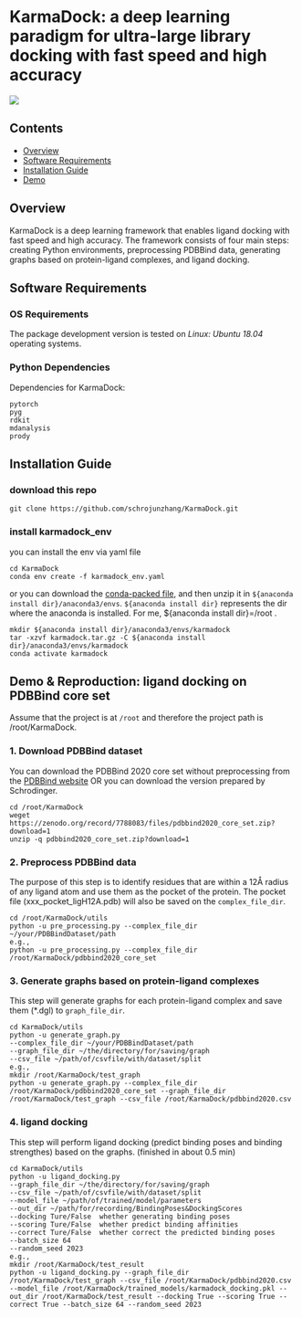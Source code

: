 # KarmaDock: a deep learning paradigm for ultra-large library docking with fast speed and high accuracy 

![](https://github.com/schrojunzhang/KarmaDock/blob/main/result1.gif)

## Contents

- [Overview](#overview)
- [Software Requirements](#software-requirements)
- [Installation Guide](#installation-guide)
- [Demo](#demo--reproduction-ligand-docking-on-pdbbind-core-set)


## Overview

KarmaDock is a deep learning framework that enables ligand docking with fast speed and high accuracy. The framework consists of four main steps: creating Python environments, preprocessing PDBBind data, generating graphs based on protein-ligand complexes, and ligand docking.

## Software Requirements

### OS Requirements

The package development version is tested on *Linux: Ubuntu 18.04* operating systems. 

### Python Dependencies

Dependencies for KarmaDock:
```
pytorch
pyg
rdkit
mdanalysis
prody 
```
  
## Installation Guide

### download this repo
```
git clone https://github.com/schrojunzhang/KarmaDock.git
```
### install karmadock_env 
you can install the env via yaml file
```
cd KarmaDock
conda env create -f karmadock_env.yaml
```
or you can download the [conda-packed file](https://zenodo.org/record/7788083/files/pdbbind2020_core_set.zip?download=1), and then unzip it in `${anaconda install dir}/anaconda3/envs`. `${anaconda install dir}` represents the dir where the anaconda is installed. For me, ${anaconda install dir}=/root .
```
mkdir ${anaconda install dir}/anaconda3/envs/karmadock 
tar -xzvf karmadock.tar.gz -C ${anaconda install dir}/anaconda3/envs/karmadock
conda activate karmadock
```
## Demo & Reproduction: ligand docking on PDBBind core set
Assume that the project is at `/root` and therefore the project path is /root/KarmaDock.
### 1. Download PDBBind dataset 
You can download the PDBBind 2020 core set without preprocessing from the [PDBBind website](http://pdbbind.org.cn/index.php) 
OR you can download the version prepared by Schrodinger.
```
cd /root/KarmaDock
weget https://zenodo.org/record/7788083/files/pdbbind2020_core_set.zip?download=1
unzip -q pdbbind2020_core_set.zip?download=1
```

### 2. Preprocess PDBBind data
The purpose of this step is to identify residues that are within a 12Å radius of any ligand atom and use them as the pocket of the protein. The pocket file (xxx_pocket_ligH12A.pdb) will also be saved on the `complex_file_dir`.
```
cd /root/KarmaDock/utils 
python -u pre_processing.py --complex_file_dir ~/your/PDBBindDataset/path
e.g.,
python -u pre_processing.py --complex_file_dir /root/KarmaDock/pdbbind2020_core_set
```

### 3. Generate graphs based on protein-ligand complexes
This step will generate graphs for each protein-ligand complex and save them (*.dgl) to `graph_file_dir`.
```
cd KarmaDock/utils 
python -u generate_graph.py 
--complex_file_dir ~/your/PDBBindDataset/path 
--graph_file_dir ~/the/directory/for/saving/graph 
--csv_file ~/path/of/csvfile/with/dataset/split
e.g.,
mkdir /root/KarmaDock/test_graph
python -u generate_graph.py --complex_file_dir /root/KarmaDock/pdbbind2020_core_set --graph_file_dir /root/KarmaDock/test_graph --csv_file /root/KarmaDock/pdbbind2020.csv
```

### 4. ligand docking
This step will perform ligand docking (predict binding poses and binding strengthes) based on the graphs. (finished in about 0.5 min)
```
cd KarmaDock/utils 
python -u ligand_docking.py 
--graph_file_dir ~/the/directory/for/saving/graph 
--csv_file ~/path/of/csvfile/with/dataset/split 
--model_file ~/path/of/trained/model/parameters 
--out_dir ~/path/for/recording/BindingPoses&DockingScores 
--docking Ture/False  whether generating binding poses
--scoring Ture/False  whether predict binding affinities
--correct Ture/False  whether correct the predicted binding poses
--batch_size 64 
--random_seed 2023 
e.g.,
mkdir /root/KarmaDock/test_result
python -u ligand_docking.py --graph_file_dir /root/KarmaDock/test_graph --csv_file /root/KarmaDock/pdbbind2020.csv --model_file /root/KarmaDock/trained_models/karmadock_docking.pkl --out_dir /root/KarmaDock/test_result --docking True --scoring True --correct True --batch_size 64 --random_seed 2023
```